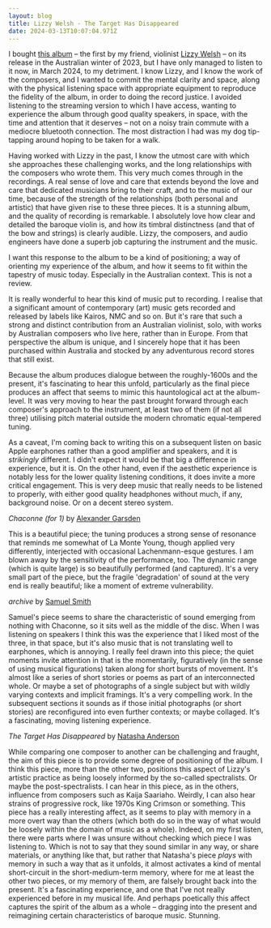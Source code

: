 ```yaml
---
layout: blog
title: Lizzy Welsh - The Target Has Disappeared
date: 2024-03-13T10:07:04.971Z
---
```

I bought [this album](https://discreeteditions.bandcamp.com/album/the-target-has-disappeared) – the first by my friend, violinist [Lizzy Welsh](http://www.lizzywelsh.com) – on its release in the Australian winter of 2023, but I have only managed to listen to it now, in March 2024, to my detriment. I know Lizzy, and I know the work of the composers, and I wanted to commit the mental clarity and space, along with the physical listening space with appropriate equipment to reproduce the fidelity of the album, in order to doing the record justice. I avoided listening to the streaming version to which I have access, wanting to experience the album through good quality speakers, in space, with the time and attention that it deserves – not on a noisy train commute with a mediocre bluetooth connection. The most distraction I had was my dog tip-tapping around hoping to be taken for a walk.

Having worked with Lizzy in the past, I know the utmost care with which she approaches these challenging works, and the long relationships with the composers who wrote them. This very much comes through in the recordings. A real sense of love and care that extends beyond the love and care that dedicated musicians bring to their craft, and to the music of our time, because of the strength of the relationships (both personal and artistic) that have given rise to these three pieces. It is a stunning album, and the quality of recording is remarkable. I absolutely love how clear and detailed the baroque violin is, and how its timbral distinctness (and that of the bow and strings) is clearly audible. Lizzy, the composers, and audio engineers have done a superb job capturing the instrument and the music.

I want this response to the album to be a kind of positioning; a way of orienting my experience of the album, and how it seems to fit within the tapestry of music today. Especially in the Australian context. This is not a review.

It is really wonderful to hear this kind of music put to recording. I realise that a significant amount of contemporary (art) music gets recorded and released by labels like Kairos, NMC and so on. But it's rare that such a strong and distinct contribution from an Australian violinist, solo, with works by Australian composers who live here, rather than in Europe.  From that perspective the album is unique, and I sincerely hope that it has been purchased within Australia and stocked by any adventurous record stores that still exist. 

Because the album produces dialogue between the roughly-1600s and the present, it's fascinating to hear this unfold, particularly as the final piece produces an affect that seems to mimic this hauntological act at the album-level. It was very moving to hear the past brought forward through each composer's approach to the instrument, at least two of them (if not all three) utilising pitch material outside the modern chromatic equal-tempered tuning. 

As a caveat, I'm coming back to writing this on a subsequent listen on basic Apple earphones rather than a good amplifier and speakers, and it is *strikingly* different. I didn't expect it would be that big a difference in experience, but it is. On the other hand, even if the aesthetic experience is notably less for the lower quality listening conditions, it does invite a more critical engagement. This is very deep music that really needs to be listened to properly, with either good quality headphones without much, if any, background noise. Or on a decent stereo system.

*Chaconne (for 1)* by [Alexander Garsden](http://www.alexandergarsden.com)

This is a beautiful piece; the tuning produces a strong sense of resonance that reminds me somewhat of La Monte Young, though applied very differently, interjected with occasional Lachenmann-esque gestures. I am blown away by the sensitivity of the performance, too. The dynamic range (which is quite large) is so beautifully performed (and captured). It's a very small part of the piece, but the fragile 'degradation' of sound at the very end is really beautiful; like a moment of extreme vulnerability. 

*archive* by [Samuel Smith](https://samuel-smith-composer.com)

Samuel's piece seems to share the characteristic of sound emerging from nothing with Chaconne, so it sits well as the middle of the disc. When I was listening on speakers I think this was the experience that I liked most of the three, in that space, but it's also music that is not translating well to earphones, which is annoying. I really feel drawn into this piece; the quiet moments invite attention in that is the momentarily, figuratively (in the sense of using musical figurations) taken along for short bursts of movement. It's almost like a series of short stories or poems as part of an interconnected whole. Or maybe a set of photographs of a single subject but with wildly varying contexts and implicit framings. It's a very compelling work. In the subsequent sections it sounds as if those initial photographs (or short stories) are reconfigured into even further contexts; or maybe collaged. It's a fascinating, moving listening experience.

*The Target Has Disappeared* by [Natasha Anderson](https://www.natashaanderson.net) 

While comparing one composer to another can be challenging and fraught, the aim of this piece is to provide some degree of positioning of the album. I think this piece, more than the other two, positions this aspect of Lizzy's artistic practice as being loosely informed by the so-called spectralists. Or maybe the post-spectralists. I can hear in this piece, as in the others, influence from composers such as Kaija Saariaho. Weirdly, I can also hear strains of progressive rock, like 1970s King Crimson or something. This piece has a really interesting affect, as it seems to play with memory in a more overt way than the others (which both do so in the way of what would be loosely within the domain of music as a whole). Indeed, on my first listen, there were parts where I was unsure without checking which piece I was listening to. Which is not to say that they sound similar in any way, or share materials, or anything like that, but rather that Natasha's piece *plays* with memory in such a way that as it unfolds, it almost activates a kind of mental short-circuit in the short-medium-term memory, where for me at least the other two pieces, or my memory of them, are falsely brought back into the present. It's a fascinating experience, and one that I've not really experienced before in my musical life. And perhaps poetically this affect captures the spirit of the album as a whole – dragging into the present and reimagining certain characteristics of baroque music. Stunning.
